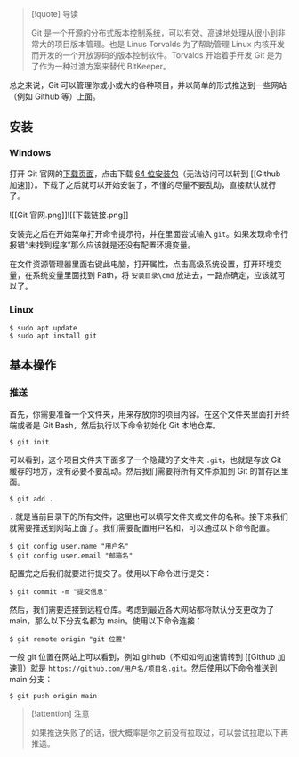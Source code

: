 > [!quote] 导读
> 
> Git 是一个开源的分布式版本控制系统，可以有效、高速地处理从很小到非常大的项目版本管理。也是 Linus Torvalds 为了帮助管理 Linux 内核开发而开发的一个开放源码的版本控制软件。Torvalds 开始着手开发 Git 是为了作为一种过渡方案来替代 BitKeeper。

总之来说，Git 可以管理你或小或大的各种项目，并以简单的形式推送到一些网站（例如 Github 等）上面。

## 安装

### Windows

打开 Git 官网的[下载页面](https://git-scm.com/download/win)，点击下载 [64 位安装包](https://github.com/git-for-windows/git/releases/download/v2.45.1.windows.1/Git-2.45.1-64-bit.exe)（无法访问可以转到 [[Github 加速]]）。下载了之后就可以开始安装了，不懂的尽量不要乱动，直接默认就行了。

![[Git 官网.png]]![[下载链接.png]]

安装完之后在开始菜单打开命令提示符，并在里面尝试输入 `git`。如果发现命令行报错“未找到程序”那么应该就是还没有配置环境变量。

在文件资源管理器里面右键此电脑，打开属性，点击高级系统设置，打开环境变量，在系统变量里面找到 Path，将 `安装目录\cmd` 放进去，一路点确定，应该就可以了。

### Linux

```Shell
$ sudo apt update
$ sudo apt install git
```

## 基本操作

### 推送

首先，你需要准备一个文件夹，用来存放你的项目内容。在这个文件夹里面打开终端或者是 Git Bash，然后执行以下命令初始化 Git 本地仓库。

```Shell
$ git init
```

可以看到，这个项目文件夹下面多了一个隐藏的子文件夹 `.git`，也就是存放 Git 缓存的地方，没有必要不要乱动。然后我们需要将所有文件添加到 Git 的暂存区里面。

```Shell
$ git add .
```

`.` 就是当前目录下的所有文件，这里也可以填写文件夹或文件的名称。接下来我们就需要推送到网站上面了。我们需要配置用户名和，可以通过以下命令配置。

```Shell
$ git config user.name "用户名"
$ git config user.email "邮箱名"
```

配置完之后我们就要进行提交了。使用以下命令进行提交：

```Shell
$ git commit -m "提交信息"
```

然后，我们需要连接到远程仓库。考虑到最近各大网站都将默认分支更改为了 main，那么以下分支名都为 main。使用以下命令连接：

```Shell
$ git remote origin "git 位置"
```

一般 git 位置在网站上可以看到，例如 github（不知如何加速请转到 [[Github 加速]]）就是 `https://github.com/用户名/项目名.git`。然后使用以下命令推送到 main 分支：

```Shell
$ git push origin main
```

> [!attention] 注意
> 
> 如果推送失败了的话，很大概率是你之前没有拉取过，可以尝试拉取以下再推送。